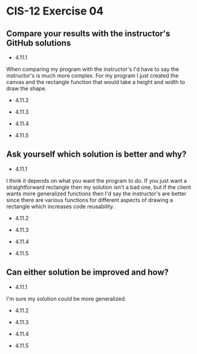 # CIS-12 Exercise 04

<h2>Compare your results with the instructor's GitHub solutions</h2>

- 4.11.1

When comparing my program with the instructor's I'd have to say the instructor's is much more complex.
For my program I just created the canvas and the rectangle function that would take a height and width to 
draw the shape. 

- 4.11.2

- 4.11.3

- 4.11.4

- 4.11.5


<h2>Ask yourself which solution is better and why?</h2>

- 4.11.1

I think it depends on what you want the program to do. If you just want a straightforward rectangle then 
my solution isn't a bad one, but if the client wants more generalized functions then I'd say the instructor's are better
since there are various functions for different aspects of drawing a rectangle which increases code
reusability.

- 4.11.2

- 4.11.3

- 4.11.4

- 4.11.5


<h2>Can either solution be improved and how?</h2>

- 4.11.1

I'm sure my solution could be more generalized.

- 4.11.2

- 4.11.3

- 4.11.4

- 4.11.5
